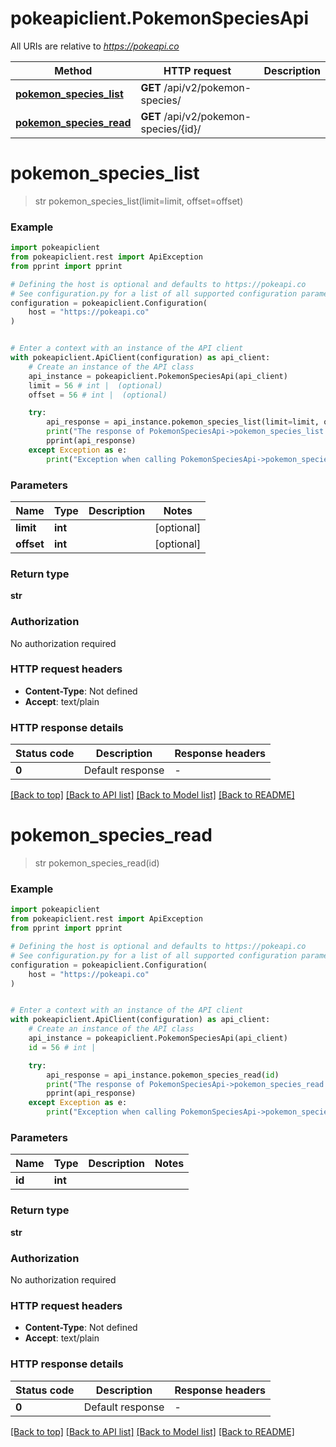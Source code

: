 # pokeapiclient.PokemonSpeciesApi

All URIs are relative to *https://pokeapi.co*

Method | HTTP request | Description
------------- | ------------- | -------------
[**pokemon_species_list**](PokemonSpeciesApi.md#pokemon_species_list) | **GET** /api/v2/pokemon-species/ | 
[**pokemon_species_read**](PokemonSpeciesApi.md#pokemon_species_read) | **GET** /api/v2/pokemon-species/{id}/ | 


# **pokemon_species_list**
> str pokemon_species_list(limit=limit, offset=offset)



### Example


```python
import pokeapiclient
from pokeapiclient.rest import ApiException
from pprint import pprint

# Defining the host is optional and defaults to https://pokeapi.co
# See configuration.py for a list of all supported configuration parameters.
configuration = pokeapiclient.Configuration(
    host = "https://pokeapi.co"
)


# Enter a context with an instance of the API client
with pokeapiclient.ApiClient(configuration) as api_client:
    # Create an instance of the API class
    api_instance = pokeapiclient.PokemonSpeciesApi(api_client)
    limit = 56 # int |  (optional)
    offset = 56 # int |  (optional)

    try:
        api_response = api_instance.pokemon_species_list(limit=limit, offset=offset)
        print("The response of PokemonSpeciesApi->pokemon_species_list:\n")
        pprint(api_response)
    except Exception as e:
        print("Exception when calling PokemonSpeciesApi->pokemon_species_list: %s\n" % e)
```



### Parameters


Name | Type | Description  | Notes
------------- | ------------- | ------------- | -------------
 **limit** | **int**|  | [optional] 
 **offset** | **int**|  | [optional] 

### Return type

**str**

### Authorization

No authorization required

### HTTP request headers

 - **Content-Type**: Not defined
 - **Accept**: text/plain

### HTTP response details

| Status code | Description | Response headers |
|-------------|-------------|------------------|
**0** | Default response |  -  |

[[Back to top]](#) [[Back to API list]](../README.md#documentation-for-api-endpoints) [[Back to Model list]](../README.md#documentation-for-models) [[Back to README]](../README.md)

# **pokemon_species_read**
> str pokemon_species_read(id)



### Example


```python
import pokeapiclient
from pokeapiclient.rest import ApiException
from pprint import pprint

# Defining the host is optional and defaults to https://pokeapi.co
# See configuration.py for a list of all supported configuration parameters.
configuration = pokeapiclient.Configuration(
    host = "https://pokeapi.co"
)


# Enter a context with an instance of the API client
with pokeapiclient.ApiClient(configuration) as api_client:
    # Create an instance of the API class
    api_instance = pokeapiclient.PokemonSpeciesApi(api_client)
    id = 56 # int | 

    try:
        api_response = api_instance.pokemon_species_read(id)
        print("The response of PokemonSpeciesApi->pokemon_species_read:\n")
        pprint(api_response)
    except Exception as e:
        print("Exception when calling PokemonSpeciesApi->pokemon_species_read: %s\n" % e)
```



### Parameters


Name | Type | Description  | Notes
------------- | ------------- | ------------- | -------------
 **id** | **int**|  | 

### Return type

**str**

### Authorization

No authorization required

### HTTP request headers

 - **Content-Type**: Not defined
 - **Accept**: text/plain

### HTTP response details

| Status code | Description | Response headers |
|-------------|-------------|------------------|
**0** | Default response |  -  |

[[Back to top]](#) [[Back to API list]](../README.md#documentation-for-api-endpoints) [[Back to Model list]](../README.md#documentation-for-models) [[Back to README]](../README.md)

